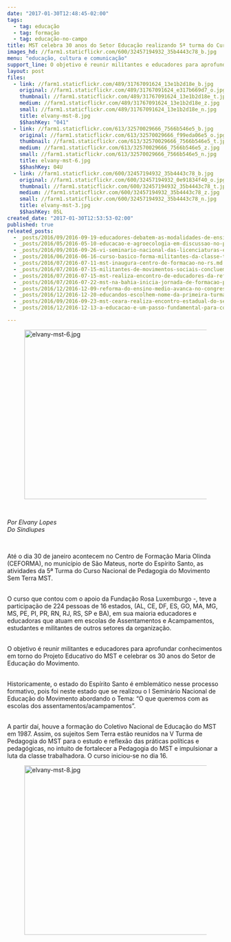 ```yaml
---
date: "2017-01-30T12:48:45-02:00"
tags:
  - tag: educação
  - tag: formação
  - tag: educação-no-campo
title: MST celebra 30 anos do Setor Educação realizando 5ª turma do Curso Nacional de Pedagogia no Estado
images_hd: //farm1.staticflickr.com/600/32457194932_35b4443c78_b.jpg
menu: "educação, cultura e comunicação"
support_line: O objetivo é reunir militantes e educadores para aprofundar conhecimentos em torno do Projeto Educativo do MST e celebrar os 30 anos do Setor de Educação do Movimento
layout: post
files:
  - link: //farm1.staticflickr.com/489/31767091624_13e1b2d18e_b.jpg
    original: //farm1.staticflickr.com/489/31767091624_e317b669d7_o.jpg
    thumbnail: //farm1.staticflickr.com/489/31767091624_13e1b2d18e_t.jpg
    medium: //farm1.staticflickr.com/489/31767091624_13e1b2d18e_z.jpg
    small: //farm1.staticflickr.com/489/31767091624_13e1b2d18e_n.jpg
    title: elvany-mst-8.jpg
    $$hashKey: "041"
  - link: //farm1.staticflickr.com/613/32570029666_7566b546e5_b.jpg
    original: //farm1.staticflickr.com/613/32570029666_f99eda06e5_o.jpg
    thumbnail: //farm1.staticflickr.com/613/32570029666_7566b546e5_t.jpg
    medium: //farm1.staticflickr.com/613/32570029666_7566b546e5_z.jpg
    small: //farm1.staticflickr.com/613/32570029666_7566b546e5_n.jpg
    title: elvany-mst-6.jpg
    $$hashKey: 04U
  - link: //farm1.staticflickr.com/600/32457194932_35b4443c78_b.jpg
    original: //farm1.staticflickr.com/600/32457194932_0e91834f40_o.jpg
    thumbnail: //farm1.staticflickr.com/600/32457194932_35b4443c78_t.jpg
    medium: //farm1.staticflickr.com/600/32457194932_35b4443c78_z.jpg
    small: //farm1.staticflickr.com/600/32457194932_35b4443c78_n.jpg
    title: elvany-mst-3.jpg
    $$hashKey: 05L
created_date: "2017-01-30T12:53:53-02:00"
published: true
releated_posts:
  - _posts/2016/09/2016-09-19-educadores-debatem-as-modalidades-de-ensino-durante-encontro.md
  - _posts/2016/05/2016-05-10-educacao-e-agroecologia-em-discussao-no-parana.md
  - _posts/2016/09/2016-09-26-vi-seminario-nacional-das-licenciaturas-em-educacao-do-campo-denuncia-governo-temer.md
  - _posts/2016/06/2016-06-16-curso-basico-forma-militantes-da-classe-trabalhadora-no-rio-grande-do-sul.md
  - _posts/2016/07/2016-07-11-mst-inaugura-centro-de-formacao-no-rs.md
  - _posts/2016/07/2016-07-15-militantes-de-movimentos-sociais-concluem-mestrado-na-ensp-fiocruz.md
  - _posts/2016/07/2016-07-15-mst-realiza-encontro-de-educadores-da-reforma-agraria-no-ceara.md
  - _posts/2016/07/2016-07-22-mst-na-bahia-inicia-jornada-de-formacao-politica-com-a-militancia.md
  - _posts/2016/12/2016-12-09-reforma-do-ensino-medio-avanca-no-congresso-nacional.md
  - _posts/2016/12/2016-12-20-educandos-escolhem-nome-da-primeira-turma-de-agronomia-do-instituto-educar.md
  - _posts/2016/09/2016-09-23-mst-ceara-realiza-encontro-estadual-do-setor-de-saude.md
  - _posts/2016/12/2016-12-13-a-educacao-e-um-passo-fundamental-para-conquista-da-reforma-agraria.md

---
```

<figure class="image"><img alt="elvany-mst-6.jpg" height="394" src="//farm1.staticflickr.com/613/32570029666_7566b546e5_b.jpg" width="700" />
<figcaption></figcaption>
</figure>

<p>&nbsp;</p>

<p><em>Por Elvany Lopes<br />
Do Sindiupes</em></p>

<div>&nbsp;</div>

<p>At&eacute; o dia 30 de janeiro acontecem no Centro de Forma&ccedil;&atilde;o Maria Olinda (CEFORMA), no munic&iacute;pio de S&atilde;o Mateus, norte do Esp&iacute;rito Santo, as atividades da 5&ordf; Turma do Curso Nacional de Pedagogia do Movimento Sem Terra MST.</p>

<p><br />
O curso que contou com o apoio da Funda&ccedil;&atilde;o Rosa Luxemburgo -, teve&nbsp;a participa&ccedil;&atilde;o de 224 pessoas de 16 estados, (AL, CE, DF, ES, GO, MA, MG, MS, PE, PI, PR, RN, RJ, RS, SP e BA), em sua maioria educadores e educadoras que atuam em escolas de Assentamentos e Acampamentos, estudantes e militantes de outros setores da organiza&ccedil;&atilde;o.</p>

<p><br />
O objetivo &eacute; reunir militantes e educadores para aprofundar conhecimentos em torno do Projeto Educativo do MST e celebrar os 30 anos do Setor de Educa&ccedil;&atilde;o do Movimento.</p>

<p><br />
Historicamente, o estado do Esp&iacute;rito Santo &eacute; emblem&aacute;tico nesse processo formativo, pois foi neste estado que se realizou o I Semin&aacute;rio Nacional de Educa&ccedil;&atilde;o do Movimento abordando o Tema: &ldquo;O que queremos com as escolas dos assentamentos/acampamentos&rdquo;.</p>

<p><br />
A partir da&iacute;, houve a forma&ccedil;&atilde;o do Coletivo Nacional de Educa&ccedil;&atilde;o do MST em 1987. Assim, os sujeitos Sem Terra est&atilde;o reunidos na V Turma de Pedagogia do MST para o estudo e reflex&atilde;o das pr&aacute;ticas pol&iacute;ticas e pedag&oacute;gicas, no intuito de fortalecer a Pedagogia do MST e impulsionar a luta da classe trabalhadora. O curso iniciou-se no dia 16.</p>

<div>
<figure class="image"><img alt="elvany-mst-8.jpg" height="394" src="//farm1.staticflickr.com/489/31767091624_13e1b2d18e_b.jpg" width="700" />
<figcaption></figcaption>
</figure>
</div>
